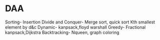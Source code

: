 # DAA
Sorting- Insertion
Divide and Conquer- Merge sort, quick sort
Kth smallest element by d&c
Dynamic- kanpsack,floyd warshall
Greedy- Fractional kanpsack,Dijkstra
Backtracking- Nqueen, graph coloring

